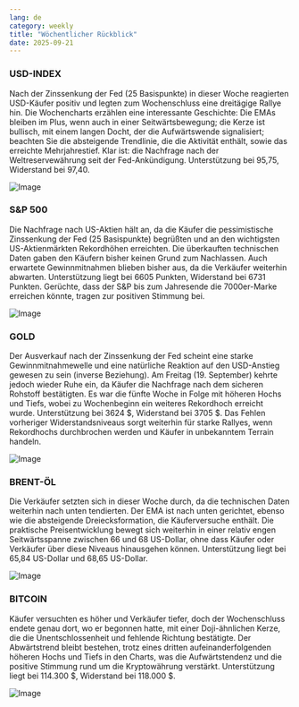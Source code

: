 ```yaml
---
lang: de
category: weekly
title: "Wöchentlicher Rückblick"
date: 2025-09-21
---
```


### USD-INDEX

Nach der Zinssenkung der Fed (25 Basispunkte) in dieser Woche reagierten USD-Käufer positiv und legten zum Wochenschluss eine dreitägige Rallye hin. Die Wochencharts erzählen eine interessante Geschichte: Die EMAs bleiben im Plus, wenn auch in einer Seitwärtsbewegung; die Kerze ist bullisch, mit einem langen Docht, der die Aufwärtswende signalisiert; beachten Sie die absteigende Trendlinie, die die Aktivität enthält, sowie das erreichte Mehrjahrestief. Klar ist: die Nachfrage nach der Weltreservewährung seit der Fed-Ankündigung. Unterstützung bei 95,75, Widerstand bei 97,40.

![Image](https://markleighedu.github.io/img/Sep-2025/21-Sep-2025/usdindex.jpg)

### S&P 500

Die Nachfrage nach US-Aktien hält an, da die Käufer die pessimistische Zinssenkung der Fed (25 Basispunkte) begrüßten und an den wichtigsten US-Aktienmärkten Rekordhöhen erreichten. Die überkauften technischen Daten gaben den Käufern bisher keinen Grund zum Nachlassen. Auch erwartete Gewinnmitnahmen blieben bisher aus, da die Verkäufer weiterhin abwarten. Unterstützung liegt bei 6605 Punkten, Widerstand bei 6731 Punkten. Gerüchte, dass der S&P bis zum Jahresende die 7000er-Marke erreichen könnte, tragen zur positiven Stimmung bei.

![Image](https://markleighedu.github.io/img/Sep-2025/21-Sep-2025/sp500.jpg)

### GOLD

Der Ausverkauf nach der Zinssenkung der Fed scheint eine starke Gewinnmitnahmewelle und eine natürliche Reaktion auf den USD-Anstieg gewesen zu sein (inverse Beziehung). Am Freitag (19. September) kehrte jedoch wieder Ruhe ein, da Käufer die Nachfrage nach dem sicheren Rohstoff bestätigten. Es war die fünfte Woche in Folge mit höheren Hochs und Tiefs, wobei zu Wochenbeginn ein weiteres Rekordhoch erreicht wurde. Unterstützung bei 3624 $, Widerstand bei 3705 $. Das Fehlen vorheriger Widerstandsniveaus sorgt weiterhin für starke Rallyes, wenn Rekordhochs durchbrochen werden und Käufer in unbekanntem Terrain handeln.

![Image](https://markleighedu.github.io/img/Sep-2025/21-Sep-2025/gold.jpg)

### BRENT-ÖL

Die Verkäufer setzten sich in dieser Woche durch, da die technischen Daten weiterhin nach unten tendierten. Der EMA ist nach unten gerichtet, ebenso wie die absteigende Dreiecksformation, die Käuferversuche enthält. Die praktische Preisentwicklung bewegt sich weiterhin in einer relativ engen Seitwärtsspanne zwischen 66 und 68 US-Dollar, ohne dass Käufer oder Verkäufer über diese Niveaus hinausgehen können. Unterstützung liegt bei 65,84 US-Dollar und 68,65 US-Dollar.

![Image](https://markleighedu.github.io/img/Sep-2025/21-Sep-2025/brentoil.jpg)

### BITCOIN

Käufer versuchten es höher und Verkäufer tiefer, doch der Wochenschluss endete genau dort, wo er begonnen hatte, mit einer Doji-ähnlichen Kerze, die die Unentschlossenheit und fehlende Richtung bestätigte. Der Abwärtstrend bleibt bestehen, trotz eines dritten aufeinanderfolgenden höheren Hochs und Tiefs in den Charts, was die Aufwärtstendenz und die positive Stimmung rund um die Kryptowährung verstärkt. Unterstützung liegt bei 114.300 $, Widerstand bei 118.000 $.

![Image](https://markleighedu.github.io/img/Sep-2025/21-Sep-2025/bitcoin.jpg)

